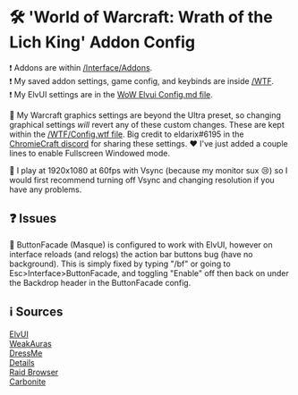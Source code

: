 # 🛠️ 'World of Warcraft: Wrath of the Lich King' Addon Config
❗ Addons are within [/Interface/Addons](https://github.com/ebears/wotlk-addon-config/tree/main/Interface/AddOns).\
❗ My saved addon settings, game config, and keybinds are inside [/WTF](https://github.com/ebears/wotlk-addon-config/tree/main/WTF).\
❗ My ElvUI settings are in the [WoW Elvui Config.md file](https://github.com/ebears/wotlk-addon-config/blob/main/WoW%20Elvui%20Config.md).

🤔 My Warcraft graphics settings are beyond the Ultra preset, so changing graphical settings *will* revert any of these custom changes. These are kept within the [/WTF/Config.wtf file](https://github.com/ebears/wotlk-addon-config/tree/main/WTF/Config.wtf). Big credit to eldarix#6195 in the [ChromieCraft discord](https://discord.com/invite/BYtPEacERr) for sharing these settings. ❤️ I've just added a couple lines to enable Fullscreen Windowed mode. 

🌺 I play at 1920x1080 at 60fps with Vsync (because my monitor sux 😢) so I would first recommend turning off Vsync and changing resolution if you have any problems.

## ❓ Issues
🧹 ButtonFacade (Masque) is configured to work with ElvUI, however on interface reloads (and relogs) the action bar buttons bug (have no background). This is simply fixed by typing "/bf" or going to Esc>Interface>ButtonFacade, and toggling "Enable" off then back on under the Backdrop header in the ButtonFacade config.

## ℹ️ Sources
[ElvUI](https://github.com/ElvUI-WotLK/ElvUI)\
[WeakAuras](https://github.com/Bunny67/WeakAuras-WotLK)\
[DressMe](https://github.com/GetLocalPlayer/DressMe)\
[Details](https://github.com/Bunny67/Details-WotLK)\
[Raid Browser](https://github.com/Ostoic/RaidBrowser)\
[Carbonite](https://github.com/heihachi/Carbonite-3.3.5a-Remastered)
